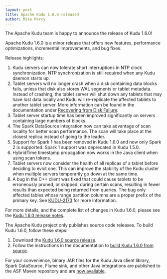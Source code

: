 ```yaml
---
layout: post
title: Apache Kudu 1.6.0 released
author: Mike Percy
---
```


The Apache Kudu team is happy to announce the release of Kudu 1.6.0!

Apache Kudu 1.6.0 is a minor release that offers new features, performance
optimizations, incremental improvements, and bug fixes.

Release highlights:

<!--more-->

1. Kudu servers can now tolerate short interruptions in NTP clock
   synchronization. NTP synchronization is still required when any Kudu daemon
   starts up.
2. Tablet servers will no longer crash when a disk containing data blocks
   fails, unless that disk also stores WAL segments or tablet metadata. Instead
   of crashing, the tablet server will shut down any tablets that may have lost
   data locally and Kudu will re-replicate the affected tablets to another
   tablet server. More information can be found in the documentation under
   [Recovering from Disk Failure](/releases/1.6.0/docs/administration.html#disk_failure_recovery).
3. Tablet server startup time has been improved significantly on servers
   containing large numbers of blocks.
4. The Spark DataSource integration now can take advantage of scan locality for
   better scan performance. The scan will take place at the closest replica
   instead of going to the leader.
5. Support for Spark 1 has been removed in Kudu 1.6.0 and now only Spark 2 is
   supported. Spark 1 support was deprecated in Kudu 1.5.0.
6. HybridTime timestamp propagation now works in the Java client when using
   scan tokens.
7. Tablet servers now consider the health of all replicas of a tablet before
   deciding to evict one. This can improve the stability of the Kudu cluster
   when multiple servers temporarily go down at the same time.
8. A bug in the C++ client was fixed that could cause tablets to be erroneously
   pruned, or skipped, during certain scans, resulting in fewer results than
   expected being returned from queries. The bug only affected tables whose
   range partition columns are a proper prefix of the primary key.
   See [KUDU-2173](https://issues.apache.org/jira/browse/KUDU-2173) for more
   information.

For more details, and the complete list of changes in Kudu 1.6.0, please see
the [Kudu 1.6.0 release notes](/releases/1.6.0/docs/release_notes.html).

The Apache Kudu project only publishes source code releases. To build Kudu
1.6.0, follow these steps:

1. Download the [Kudu 1.6.0 source release](/releases/1.6.0/).
2. Follow the instructions in the documentation to
   [build Kudu 1.6.0 from source](/releases/1.6.0/docs/installation.html#build_from_source).

For your convenience, binary JAR files for the Kudu Java client library, Spark
DataSource, Flume sink, and other Java integrations are published to the ASF
Maven repository and are
[now available](https://search.maven.org/#search%7Cga%7C1%7Cg%3A%22org.apache.kudu%22%20AND%20v%3A%221.6.0%22).

